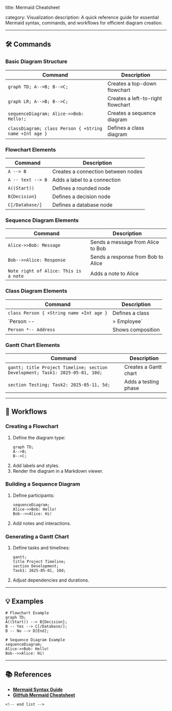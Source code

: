title: Mermaid Cheatsheet

category: Visualization
description: A quick reference guide for essential Mermaid syntax, commands, and workflows for efficient diagram creation.

---

## 🛠️ Commands

### **Basic Diagram Structure**

| Command                                                  | Description                       |
| -------------------------------------------------------- | --------------------------------- |
| `graph TD; A-->B; B-->C;`                              | Creates a top-down flowchart      |
| `graph LR; A-->B; B-->C;`                              | Creates a left-to-right flowchart |
| `sequenceDiagram; Alice->>Bob: Hello!;`                | Creates a sequence diagram        |
| `classDiagram; class Person { +String name +Int age }` | Defines a class diagram           |

### **Flowchart Elements**

| Command             | Description                        |
| ------------------- | ---------------------------------- |
| `A --> B`         | Creates a connection between nodes |
| `A -- text --> B` | Adds a label to a connection       |
| `A((Start))`      | Defines a rounded node             |
| `B{Decision}`     | Defines a decision node            |
| `C[/Database/]`   | Defines a database node            |

### **Sequence Diagram Elements**

| Command                                 | Description                        |
| --------------------------------------- | ---------------------------------- |
| `Alice->>Bob: Message`                | Sends a message from Alice to Bob  |
| `Bob-->>Alice: Response`              | Sends a response from Bob to Alice |
| `Note right of Alice: This is a note` | Adds a note to Alice               |

### **Class Diagram Elements**

| Command                                    | Description       |
| ------------------------------------------ | ----------------- |
| `class Person { +String name +Int age }` | Defines a class   |
| `Person --                                 | > Employee`       |
| `Person *-- Address`                     | Shows composition |

### **Gantt Chart Elements**

| Command                                                                         | Description           |
| ------------------------------------------------------------------------------- | --------------------- |
| `gantt; title Project Timeline; section Development; Task1: 2025-05-01, 10d;` | Creates a Gantt chart |
| `section Testing; Task2: 2025-05-11, 5d;`                                     | Adds a testing phase  |

---

## 🔄 Workflows

### **Creating a Flowchart**

1. Define the diagram type:
   ```mermaid
   graph TD;
   A-->B;
   B-->C;
   ```
2. Add labels and styles.
3. Render the diagram in a Markdown viewer.

### **Building a Sequence Diagram**

1. Define participants:
   ```mermaid
   sequenceDiagram;
   Alice->>Bob: Hello!
   Bob-->>Alice: Hi!
   ```
2. Add notes and interactions.

### **Generating a Gantt Chart**

1. Define tasks and timelines:
   ```mermaid
   gantt;
   title Project Timeline;
   section Development;
   Task1: 2025-05-01, 10d;
   ```
2. Adjust dependencies and durations.

---

## 💡 Examples

```mermaid
# Flowchart Example
graph TD;
A((Start)) --> B{Decision};
B -- Yes --> C[/Database/];
B -- No --> D[End];

# Sequence Diagram Example
sequenceDiagram;
Alice->>Bob: Hello!
Bob-->>Alice: Hi!
```

---

## 📚 References

- **[Mermaid Syntax Guide](http://mermaid.js.org/intro/syntax-reference.html)**
- **[GitHub Mermaid Cheatsheet](https://github.com/JakeSteam/Mermaid)**

```
<!-- end list -->
```
